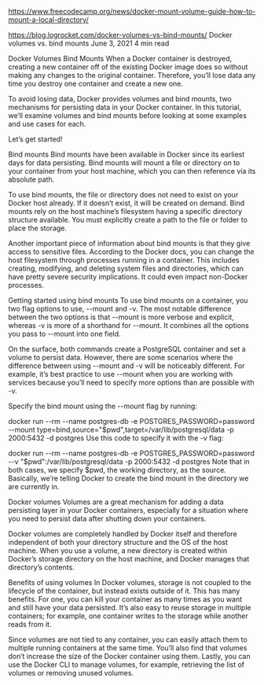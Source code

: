 https://www.freecodecamp.org/news/docker-mount-volume-guide-how-to-mount-a-local-directory/

https://blog.logrocket.com/docker-volumes-vs-bind-mounts/
Docker volumes vs. bind mounts
June 3, 2021  4 min read 

Docker Volumes Bind Mounts
When a Docker container is destroyed, creating a new container off of the existing Docker image does so without making any changes to the original container. Therefore, you’ll lose data any time you destroy one container and create a new one.

To avoid losing data, Docker provides volumes and bind mounts, two mechanisms for persisting data in your Docker container. In this tutorial, we’ll examine volumes and bind mounts before looking at some examples and use cases for each.

Let’s get started!

Bind mounts
Bind mounts have been available in Docker since its earliest days for data persisting. Bind mounts will mount a file or directory on to your container from your host machine, which you can then reference via its absolute path.

To use bind mounts, the file or directory does not need to exist on your Docker host already. If it doesn’t exist, it will be created on demand. Bind mounts rely on the host machine’s filesystem having a specific directory structure available. You must explicitly create a path to the file or folder to place the storage.

Another important piece of information about bind mounts is that they give access to sensitive files. According to the Docker docs, you can change the host filesystem through processes running in a container. This includes creating, modifying, and deleting system files and directories, which can have pretty severe security implications. It could even impact non-Docker processes.

Getting started using bind mounts
To use bind mounts on a container, you two flag options to use, --mount and -v. The most notable difference between the two options is that --mount is more verbose and explicit, whereas -v is more of a shorthand for --mount. It combines all the options you pass to --mount into one field.

On the surface, both commands create a PostgreSQL container and set a volume to persist data. However, there are some scenarios where the difference between using --mount and -v will be noticeably different. For example, it’s best practice to use --mount when you are working with services because you’ll need to specify more options than are possible with -v.

Specify the bind mount using the --mount flag by running:

docker run --rm --name postgres-db -e POSTGRES_PASSWORD=password --mount type=bind,source="$pwd",target=/var/lib/postgresql/data -p 2000:5432 -d postgres
Use this code to specify it with the -v flag:

docker run --rm --name postgres-db -e POSTGRES_PASSWORD=password --v "$pwd":/var/lib/postgresql/data -p 2000:5432 -d postgres
Note that in both cases, we specify $pwd, the working directory, as the source. Basically, we’re telling Docker to create the bind mount in the directory we are currently in.

Docker volumes
Volumes are a great mechanism for adding a data persisting layer in your Docker containers, especially for a situation where you need to persist data after shutting down your containers.

Docker volumes are completely handled by Docker itself and therefore independent of both your directory structure and the OS of the host machine. When you use a volume, a new directory is created within Docker’s storage directory on the host machine, and Docker manages that directory’s contents.

Benefits of using volumes
In Docker volumes, storage is not coupled to the lifecycle of the container, but instead exists outside of it. This has many benefits. For one, you can kill your container as many times as you want and still have your data persisted. It’s also easy to reuse storage in multiple containers; for example, one container writes to the storage while another reads from it.

Since volumes are not tied to any container, you can easily attach them to multiple running containers at the same time. You’ll also find that volumes don’t increase the size of the Docker container using them. Lastly, you can use the Docker CLI to manage volumes, for example, retrieving the list of volumes or removing unused volumes.